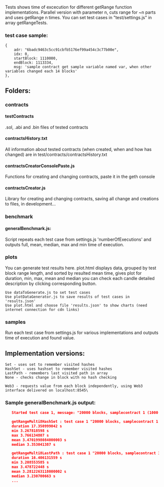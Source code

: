 Tests shows time of excecution for different getRange function implementations.
Parallel version with parameter n, cuts range for ~n parts and uses getRange n times.
You can set test cases in "test/settings.js" in array getRangeTests.

### test case sample:

    {
        adr: "6badc9463c5cc91cbfb5176ef99a454c3c77b00e",
        idx: 0,
        startBlock: 1110000,
        endBlock: 1113334,
        msg: 'sample contract get sample variable named var, when other variables changed each 14 blocks'
    },


## Folders:
### contracts
#### testContracts
.sol, .abi and .bin files of tested contracts
#### contractsHistory.txt
All information about tested contracts (when created, when and how has changed) are in test/contracts/contractsHistory.txt
#### contractsCreatorConsolePaste.js
Functions for creating and changing contracts, paste it in the geth console
#### contractsCreator.js
Library for creating and changing contracts, saving all change and creations to files, in development...
### benchmark
#### generalBenchmark.js:
Script repeats each test case from settings.js 'numberOfExecutions'
and outputs full, mean, median, max and min time of execution.

### plots
You can generate test results here.
plot.html displays data, grouped by test block range length, and sorted by resulted mean time,
gives plot for duration, min, max, mean and median
you can check each candle detailed description by clicking corresponding button.

    Use dataToGenerate.js to set test cases
    Use plotDataGenerator.js to save results of test cases in 'results.json'
    Use plot.html and choose file 'results.json' to show charts (need internet connection for cdn links)


### samples
Run each test case from settings.js for various implementations and outputs time of execution and found value.


## Implementation versions:

    Set - uses set to remember visited hashes
    HashSet - uses hashset to remember visited hashes
    LastPath - remembers last visited path in array
    None - checks change in block with no hash checking

    Web3 - requests value from each block independently, using Web3 interface delivered on localhost:8545\

### Sample generalBenchmark.js output:

```json
   Started test case 1, message: "20000 blocks, samplecontract 1 (1000 changes to 10000 blocks) at index 0"

   getRangeMulti8HashSet : test case 1 "20000 blocks, samplecontract 1 (1000 changes to 10000 blocks) at index 0", (iterations 5 searched in 20000 blocks):
   duration 17.350999042 s
   min 3.267818598 s
   max 3.766134807 s
   mean 3.4701998084000003 s
   median 3.353041387 s

   getRangeMulti8LastPath : test case 1 "20000 blocks, samplecontract 1 (1000 changes to 10000 blocks) at index 0", (iterations 5 searched in 20000 blocks):
   duration 16.406131559 s
   min 3.208553585 s
   max 3.478722448 s
   mean 3.2812263118000002 s
   median 3.230700663 s
   ...
```
